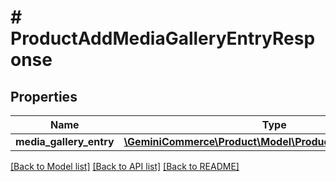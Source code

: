 # # ProductAddMediaGalleryEntryResponse


## Properties


Name | Type | Description | Notes
------------ | ------------- | ------------- | -------------
**media_gallery_entry**| [**\GeminiCommerce\Product\Model\ProductMediaGalleryEntry**](ProductMediaGalleryEntry.md) |   | [optional]


[[Back to Model list]](../../README.md#models) [[Back to API list]](../../README.md#endpoints) [[Back to README]](../../README.md)